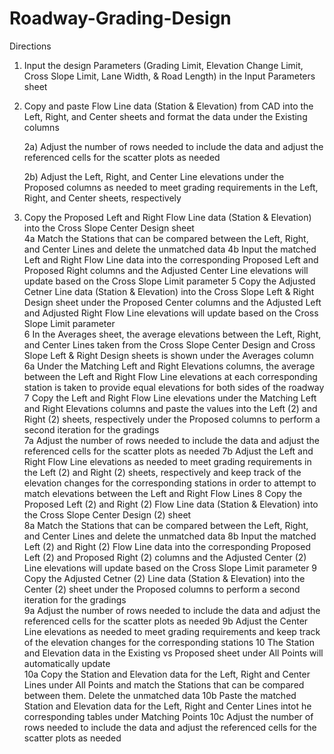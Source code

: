 # Roadway-Grading-Design
Directions

1.	Input the design Parameters (Grading Limit, Elevation Change Limit, Cross Slope Limit, Lane Width, & Road Length) in the Input Parameters sheet	

2.	Copy and paste Flow Line data (Station & Elevation) from CAD into the Left, Right, and Center sheets and format the data under the Existing columns	
	
	2a)	Adjust the number of rows needed to include the data and adjust the referenced cells for the scatter plots as needed
	
	2b)	Adjust the Left, Right, and Center Line elevations under the Proposed columns as needed to meet grading requirements in the Left, Right, and Center sheets, respectively 

3.	Copy the Proposed Left and Right Flow Line data (Station & Elevation) into the Cross Slope Center Design sheet	
	4a	Match the Stations that can be compared between the Left, Right, and Center Lines and delete the unmatched data
	4b	Input the matched Left and Right Flow Line data into the corresponding Proposed Left and Proposed Right columns and the Adjusted Center Line elevations will update based on the Cross Slope Limit parameter
5	Copy the Adjusted Cetner Line data (Station & Elevation) into the Cross Slope Left & Right Design sheet under the Proposed Center columns and the Adjusted Left and Adjusted Right Flow Line elevations will update based on the Cross Slope Limit parameter	
6	In the Averages sheet, the average elevations between the Left, Right, and Center Lines taken from the Cross Slope Center Design and Cross Slope Left & Right Design sheets is shown under the Averages column	
	6a	Under the Matching Left and Right Elevations columns, the average between the Left and Right Flow Line elevations at each corresponding station is taken to provide equal elevations for both sides of the roadway
7	Copy the Left and Right Flow Line elevations under the Matching Left and Right Elevations columns and paste the values into the Left (2) and Right (2) sheets, respectively under the Proposed columns to perform a second iteration for the gradings	
	7a	Adjust the number of rows needed to include the data and adjust the referenced cells for the scatter plots as needed
	7b	Adjust the Left and Right Flow Line elevations as needed to meet grading requirements in the Left (2) and Right (2) sheets, respectively and keep track of the elevation changes for the corresponding stations in order to attempt to match elevations between the Left and Right Flow Lines
8	Copy the Proposed Left (2) and Right (2) Flow Line data (Station & Elevation) into the Cross Slope Center Design (2) sheet	
	8a	Match the Stations that can be compared between the Left, Right, and Center Lines and delete the unmatched data
	8b	Input the matched Left (2) and Right (2) Flow Line data into the corresponding Proposed Left (2) and Proposed Right (2) columns and the Adjusted Center (2) Line elevations will update based on the Cross Slope Limit parameter
9	Copy the Adjusted Cetner (2) Line data (Station & Elevation) into the Center (2) sheet under the Proposed columns to perform a second iteration for the gradings	
	9a	Adjust the number of rows needed to include the data and adjust the referenced cells for the scatter plots as needed
	9b	Adjust the Center Line elevations as needed to meet grading requirements and keep track of the elevation changes for the corresponding stations
10	The Station and Elevation data in the Existing vs Proposed sheet under All Points will automatically update 	
	10a	Copy the Station and Elevation data for the Left, Right and Center Lines under All Points and match the Stations that can be compared between them. Delete the unmatched data
	10b	Paste the matched Station and Elevation data for the Left, Right and Center Lines intot he corresponding tables under Matching Points
	10c	Adjust the number of rows needed to include the data and adjust the referenced cells for the scatter plots as needed
